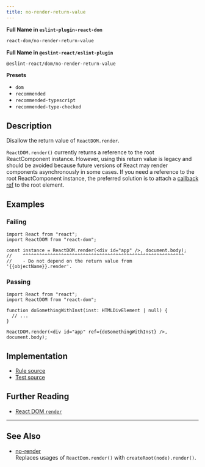 ```yaml
---
title: no-render-return-value
---
```


**Full Name in `eslint-plugin-react-dom`**

```sh copy
react-dom/no-render-return-value
```

**Full Name in `@eslint-react/eslint-plugin`**

```sh copy
@eslint-react/dom/no-render-return-value
```

**Presets**

- `dom`
- `recommended`
- `recommended-typescript`
- `recommended-type-checked`

## Description

Disallow the return value of `ReactDOM.render`.

`ReactDOM.render()` currently returns a reference to the root ReactComponent instance. However, using this return value is legacy and should be avoided because future versions of React may render components asynchronously in some cases. If you need a reference to the root ReactComponent instance, the preferred solution is to attach a [callback ref](https://react.dev/learn/manipulating-the-dom-with-refs) to the root element.

## Examples

### Failing

```tsx
import React from "react";
import ReactDOM from "react-dom";

const instance = ReactDOM.render(<div id="app" />, document.body);
//    ^^^^^^^^^^^^^^^^^^^^^^^^^^^^^^^^^^^^^^^^^^^^^^^^^^^^^^^^^^^
//    - Do not depend on the return value from '{{objectName}}.render'.
```

### Passing

```tsx
import React from "react";
import ReactDOM from "react-dom";

function doSomethingWithInst(inst: HTMLDivElement | null) {
  // ...
}

ReactDOM.render(<div id="app" ref={doSomethingWithInst} />, document.body);
```

## Implementation

- [Rule source](https://github.com/Rel1cx/eslint-react/tree/main/packages/plugins/eslint-plugin-react-dom/src/rules/no-render-return-value.ts)
- [Test source](https://github.com/Rel1cx/eslint-react/tree/main/packages/plugins/eslint-plugin-react-dom/src/rules/no-render-return-value.spec.ts)

## Further Reading

- [React DOM `render`](https://18.react.dev/reference/react-dom/render)

---

## See Also

- [no-render](./dom-no-render.md)\
  Replaces usages of `ReactDom.render()` with `createRoot(node).render()`.

